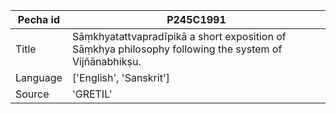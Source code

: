|Pecha id | P245C1991
| --- | --- 
|Title | Sāṃkhyatattvapradīpikā a short exposition of Sāṃkhya philosophy following the system of Vijñānabhikṣu. 
|Language | ['English', 'Sanskrit']
|Source | 'GRETIL'